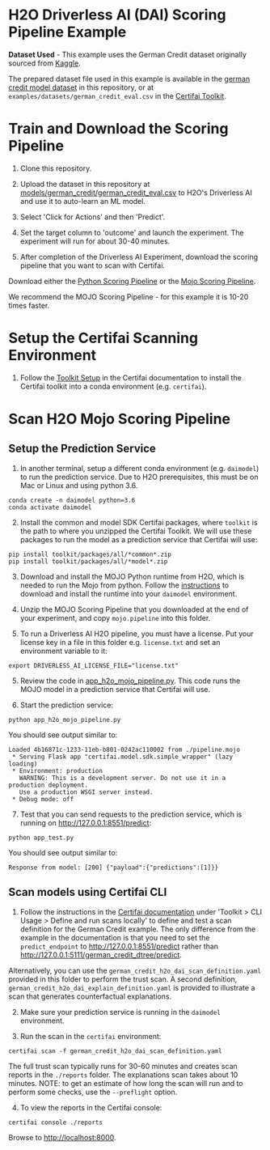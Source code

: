 # H2O Driverless AI (DAI) Scoring Pipeline Example

**Dataset Used** - This example uses the German Credit dataset originally sourced from [Kaggle](https://www.kaggle.com/uciml/german-credit).

The prepared dataset file used in this example is available in the
[german credit model dataset](../german_credit/german_credit_eval.csv) in this repository, or at `examples/datasets/german_credit_eval.csv` in the
[Certifai Toolkit](https://www.cognitivescale.com/download-certifai/).


# Train and Download the Scoring Pipeline

1. Clone this repository.

2. Upload the dataset in this repository at [models/german_credit/german_credit_eval.csv](../german_credit/german_credit_eval.csv) to
H2O's Driverless AI and use it to auto-learn an ML model.

3. Select 'Click for Actions' and then 'Predict'.

4. Set the target column to 'outcome' and launch the experiment. The experiment
will run for about 30-40 minutes.

5. After completion of the Driverless AI Experiment, download the scoring pipeline that you want to scan with Certifai.

  Download either the [Python Scoring Pipeline](http://docs.h2o.ai/driverless-ai/latest-stable/docs/userguide/scoring-standalone-python.html#running-the-python-scoring-pipeline-alternative-method) or the [Mojo Scoring Pipeline](https://s3.amazonaws.com/artifacts.h2o.ai/releases/ai/h2o/dai/rel-1.8.5-64/docs/userguide/scoring-mojo-scoring-pipeline.html#mojo-scoring-pipeline-files).

  We recommend the MOJO Scoring Pipeline - for this example it is 10-20 times faster.

# Setup the Certifai Scanning Environment

1. Follow the [Toolkit Setup](https://cognitivescale.github.io/cortex-certifai/docs/about) in the Certifai documentation to install the Certifai toolkit into a conda
environment (e.g. `certifai`).

# Scan H2O Mojo Scoring Pipeline
## Setup the Prediction Service

1. In another terminal, setup a different conda environment (e.g. `daimodel`) to run the
prediction service. Due to H2O prerequisites, this must be on Mac or Linux and using python 3.6.
```
conda create -n daimodel python=3.6
conda activate daimodel
```

2. Install the common and model SDK Certifai packages, where `toolkit` is the
path to where you unzipped the Certifai Toolkit. We will use these packages
to run the model as a prediction service that Certifai will use:
```
pip install toolkit/packages/all/*common*.zip
pip install toolkit/packages/all/*model*.zip
```

3. Download and install the MOJO Python runtime from H2O, which is needed to run
the Mojo from python. Follow the [instructions](http://docs.h2o.ai/driverless-ai/latest-stable/docs/userguide/scoring-pipeline-cpp.html#downloading-the-scoring-pipeline-runtimes) to download and install the runtime into your `daimodel` environment.

4. Unzip the MOJO Scoring Pipeline that you downloaded at the end of your
experiment, and copy `mojo.pipeline` into this folder.

5. To run a Driverless AI H2O pipeline, you must have a license. Put your
license key in a file in this folder e.g. `license.txt` and set an
environment variable to it:
```
export DRIVERLESS_AI_LICENSE_FILE="license.txt"
```

5. Review the code in [app_h2o_mojo_pipeline.py](./app_h2o_mojo_pipeline.py).
This code runs the MOJO model in a prediction service that Certifai will use.

6. Start the prediction service:
```
python app_h2o_mojo_pipeline.py
```
You should see output similar to:
```
Loaded 4b16871c-1233-11eb-b801-0242ac110002 from ./pipeline.mojo
 * Serving Flask app "certifai.model.sdk.simple_wrapper" (lazy loading)
 * Environment: production
   WARNING: This is a development server. Do not use it in a production deployment.
   Use a production WSGI server instead.
 * Debug mode: off

```

7. Test that you can send requests to the prediction service, which is running
on http://127.0.0.1:8551/predict:
```
python app_test.py
```

You should see output similar to:
```
Response from model: [200] {"payload":{"predictions":[1]}}
```

## Scan models using Certifai CLI

1. Follow the instructions in the [Certifai documentation](https://cognitivescale.github.io/cortex-certifai/docs/about) under
'Toolkit > CLI Usage > Define and run scans locally' to define and test a
scan definition for the German Credit example. The only difference from
the example in the documentation is that you need to set the `predict_endpoint`
to http://127.0.0.1:8551/predict
rather than http://127.0.0.1:5111/german_credit_dtree/predict.

  Alternatively, you can use
  the `german_credit_h2o_dai_scan_definition.yaml` provided in this folder to
  perform the trust scan. A
  second definition, `german_credit_h2o_dai_explain_definition.yaml` is provided
  to illustrate a scan that generates counterfactual explanations.

2. Make sure your prediction service is running in the `daimodel` environment.

3. Run the scan in the `certifai` environment:
```
certifai scan -f german_credit_h2o_dai_scan_definition.yaml
```
  The full trust scan typically runs for 30-60 minutes and creates scan reports in
  the `./reports` folder. The explanations scan takes about 10 minutes.
  NOTE: to get an estimate of how long the scan will
  run and to perform some checks, use the `--preflight` option.

4. To view the reports in the Certifai console:
```
certifai console ./reports
```
  Browse to <http://localhost:8000>.
